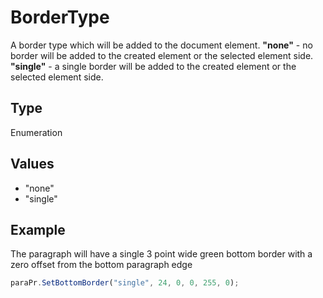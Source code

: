 # BorderType

A border type which will be added to the document element.**"none"** - no border will be added to the created element or the selected element side.**"single"** - a single border will be added to the created element or the selected element side.

## Type

Enumeration

## Values

- "none"
- "single"


## Example

The paragraph will have a single 3 point wide green bottom border with a zero offset from the bottom paragraph edge

```javascript editor-docx
paraPr.SetBottomBorder("single", 24, 0, 0, 255, 0);
```
